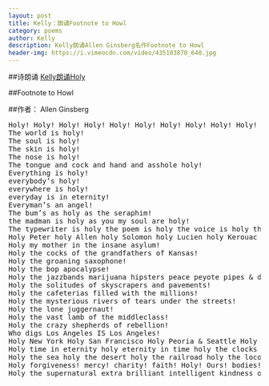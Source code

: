 ```yaml
---
layout: post
title: Kelly：朗诵Footnote to Howl
category: poems
author: Kelly
description: Kelly朗诵Allen Ginsberg名作Footnote to Howl
header-img: https://i.vimeocdn.com/video/435103870_640.jpg
---
```


##诗朗诵
[Kelly朗诵Holy]({{site.www-data-url}}/audio/2015-08-02-kelly-holy.mp3)

##Footnote to Howl

##作者： Allen Ginsberg

<pre>
Holy! Holy! Holy! Holy! Holy! Holy! Holy! Holy! Holy! Holy! Holy! Holy! Holy! Holy! Holy!
The world is holy! 
The soul is holy! 
The skin is holy! 
The nose is holy! 
The tongue and cock and hand and asshole holy!
Everything is holy! 
everybody’s holy! 
everywhere is holy! 
everyday is in eternity! 
Everyman’s an angel!
The bum’s as holy as the seraphim! 
the madman is holy as you my soul are holy!
The typewriter is holy the poem is holy the voice is holy the hearers are holy the ecstasy is holy!
Holy Peter holy Allen holy Solomon holy Lucien holy Kerouac holy Huncke holy Burroughs holy Cassady holy the unknown buggered and suffering beggars holy the hideous human angels!
Holy my mother in the insane asylum! 
Holy the cocks of the grandfathers of Kansas!
Holy the groaning saxophone! 
Holy the bop apocalypse! 
Holy the jazzbands marijuana hipsters peace peyote pipes & drums!
Holy the solitudes of skyscrapers and pavements! 
Holy the cafeterias filled with the millions! 
Holy the mysterious rivers of tears under the streets!
Holy the lone juggernaut! 
Holy the vast lamb of the middleclass! 
Holy the crazy shepherds of rebellion! 
Who digs Los Angeles IS Los Angeles!
Holy New York Holy San Francisco Holy Peoria & Seattle Holy Paris Holy Tangiers Holy Moscow Holy Istanbul!
Holy time in eternity holy eternity in time holy the clocks in space holy the fourth dimension holy the fifth International holy the Angel in Moloch!
Holy the sea holy the desert holy the railroad holy the locomotive holy the visions holy the hallucinations holy the miracles holy the eyeball holy the abyss!
Holy forgiveness! mercy! charity! faith! Holy! Ours! bodies! suffering! magnanimity!
Holy the supernatural extra brilliant intelligent kindness of the soul! 
</pre>


